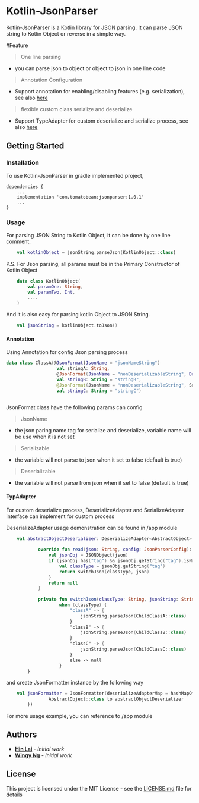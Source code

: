 # Kotlin-JsonParser

Kotlin-JsonParser is a Kotlin library for JSON parsing. It can parse JSON string to Kotlin Object or reverse in a simple way.

#Feature
> One line parsing
* you can parse json to object or object to json in one line code
> Annotation Configuration
* Support annotation for enabling/disabling features (e.g. serialization), see also [here](#annotation)
> flexible custom class serialize and deserialize
* Support TypeAdapter for custom deserialize and serialize process, see also [here](#typadapter)

## Getting Started


### Installation
To use Kotlin-JsonParser in gradle implemented project, 
```
dependencies {
	...
	implementation 'com.tomatobean:jsonparser:1.0.1'
	...
}
```

### Usage

For parsing JSON String to Kotlin Object, it can be done by one line comment.

```kotlin
	val kotlinObject = jsonString.parseJson(KotlinObject::class)
```

P.S. For Json parsing, all params must be in the Primary Constructor of Kotlin Object

```kotlin
    data class KotlinObject(
        val paramOne: String,
        val paramTwo, Int,
        ....
    )
```
And it is also easy for parsing kotlin Object to JSON String.

```kotlin
	val jsonString = kotlinObject.toJson()
```


#### Annotation
Using Annotation for config Json parsing process

```kotlin
data class ClassA(@JsonFormat(JsonName = "jsonNameString")
                   val stringA: String,
                   @JsonFormat(JsonName = "nonDeserializableString", Deserializable = false)
                   val stringB: String = "stringB",
                   @JsonFormat(JsonName = "nonDeserializableString", Serializable = false)
                   val stringC: String = "stringC")
                                           
```

JsonFormat class have the following params can config
> JsonName
* the json paring name tag for serialize and deserialize, variable name will be use when it is not set
> Serializable
* the variable will not parse to json when it set to false (default is true)
> Deserializable
* the variable will not parse from json when it set to false (default is true)


#### TypAdapter
For custom deserialize process, DeserializeAdapter and SerializeAdapter interface can implement for custom process

DeserializeAdapter usage demonstration can be found in /app module 
```kotlin
    val abstractObjectDeserializer: DeserializeAdapter<AbstractObject> = object: DeserializeAdapter<AbstractObject> {
    
            override fun read(json: String, config: JsonParserConfig): AbstractObject? {
                val jsonObj = JSONObject(json)
                if (jsonObj.has("tag") && jsonObj.getString("tag").isNotEmpty()) {
                    val classType = jsonObj.getString("tag")
                    return switchJson(classType, json)
                }
                return null
            }
    
            private fun switchJson(classType: String, jsonString: String): AbstractObject? =
                    when (classType) {
                        "classA" -> {
                            jsonString.parseJson(ChildClassA::class)
                        }
                        "classB" -> {
                            jsonString.parseJson(ChildClassB::class)
                        }
                        "classC" -> {
                            jsonString.parseJson(ChildClassC::class)
                        }
                        else -> null
                    }
        }
```

and create JsonFormatter instance by the following way
```kotlin
    val jsonFormatter = JsonFormatter(deserializeAdapterMap = hashMapOf(
                AbstractObject::class to abstractObjectDeserializer
        ))
```


For more usage example, you can reference to /app module

## Authors

* **[Hin Lai](https://github.com/hinls1007)** - *Initial work*
* **[Wingy Ng](https://github.com/wingy26)** - *Initial work*

## License

This project is licensed under the MIT License - see the [LICENSE.md](LICENSE.md) file for details
